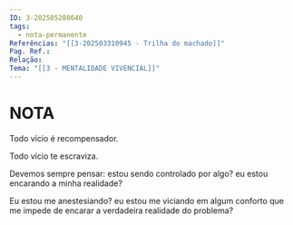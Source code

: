```yaml
---
ID: 3-202505280640
tags:
  - nota-permanente
Referências: "[[3-202503310945 - Trilha do machado]]"
Pag. Ref.: 
Relação: 
Tema: "[[3 - MENTALIDADE VIVENCIAL]]"
---
```

# NOTA 

Todo vício é recompensador.

Todo vício te escraviza. 

Devemos sempre pensar: estou sendo controlado por algo?  eu estou encarando a minha realidade?

Eu estou me anestesiando? eu estou me viciando em algum conforto que me impede de encarar a verdadeira realidade do problema?



